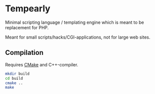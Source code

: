 Tempearly
=========

Minimal scripting language / templating engine which is meant to be replacement
for PHP.

Meant for small scripts/hacks/CGI-applications, not for large web sites.

## Compilation

Requires [CMake](1) and C++-compiler.

```bash
mkdir build
cd build
cmake ..
make
```

[1]: http://www.cmake.org
